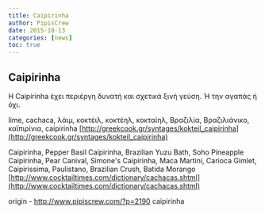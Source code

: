 ```yaml
---
title: Caipirinha
author: PipisCrew
date: 2015-10-13
categories: [news]
toc: true
---
```


## Caipirinha

H Caipirinha έχει περιέργη δυνατή και σχετικά ξινή γεύση. Ή την αγαπάς ή όχι.

lime, cachaca, λάιμ, κοκτέιλ, κοκτέηλ, κοκταίηλ, Βραζιλία, Βραζιλιάνικο, καϊπιρίνια, caipirinha
[http://greekcook.gr/syntages/kokteil_caipirinha](http://greekcook.gr/syntages/kokteil_caipirinha)

Caipirinha, Pepper Basil Caipirinha, Brazilian Yuzu Bath, Soho Pineapple Caipirinha, Pear Canival, Simone's Caipirinha, Maca Martini, Carioca Gimlet, Caipirissima,  Paulistano, Brazilian Crush, Batida Morango
[http://www.cocktailtimes.com/dictionary/cachacas.shtml](http://www.cocktailtimes.com/dictionary/cachacas.shtml)

origin - http://www.pipiscrew.com/?p=2190 caipirinha